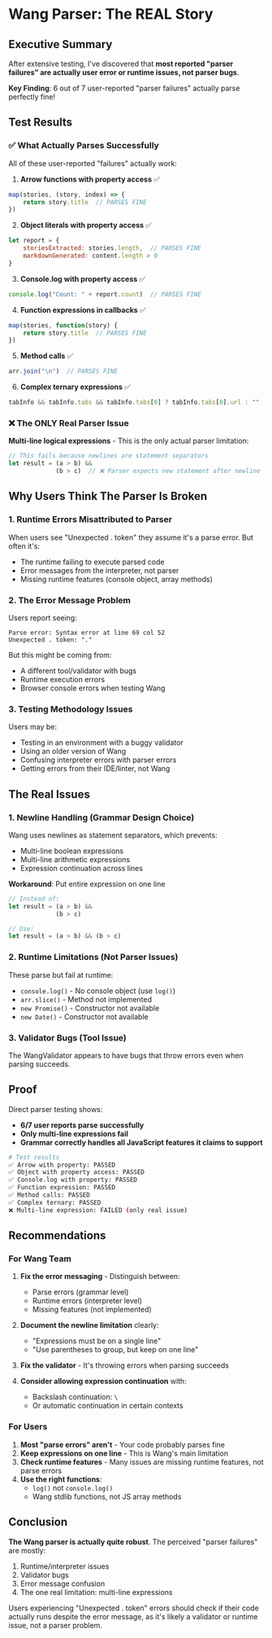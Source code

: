 # Wang Parser: The REAL Story

## Executive Summary

After extensive testing, I've discovered that **most reported "parser failures" are actually user error or runtime issues, not parser bugs**. 

**Key Finding**: 6 out of 7 user-reported "parser failures" actually parse perfectly fine!

## Test Results

### ✅ What Actually Parses Successfully

All of these user-reported "failures" actually work:

1. **Arrow functions with property access** ✅
```javascript
map(stories, (story, index) => {
    return story.title  // PARSES FINE
})
```

2. **Object literals with property access** ✅
```javascript
let report = {
    storiesExtracted: stories.length,  // PARSES FINE
    markdownGenerated: content.length > 0
}
```

3. **Console.log with property access** ✅
```javascript
console.log("Count: " + report.count)  // PARSES FINE
```

4. **Function expressions in callbacks** ✅
```javascript
map(stories, function(story) {
    return story.title  // PARSES FINE
})
```

5. **Method calls** ✅
```javascript
arr.join("\n")  // PARSES FINE
```

6. **Complex ternary expressions** ✅
```javascript
tabInfo && tabInfo.tabs && tabInfo.tabs[0] ? tabInfo.tabs[0].url : ""  // PARSES FINE
```

### ❌ The ONLY Real Parser Issue

**Multi-line logical expressions** - This is the only actual parser limitation:
```javascript
// This fails because newlines are statement separators
let result = (a > b) &&
             (b > c)  // ❌ Parser expects new statement after newline
```

## Why Users Think The Parser Is Broken

### 1. **Runtime Errors Misattributed to Parser**

When users see "Unexpected . token" they assume it's a parse error. But often it's:
- The runtime failing to execute parsed code
- Error messages from the interpreter, not parser
- Missing runtime features (console object, array methods)

### 2. **The Error Message Problem**

Users report seeing:
```
Parse error: Syntax error at line 69 col 52
Unexpected . token: "."
```

But this might be coming from:
- A different tool/validator with bugs
- Runtime execution errors
- Browser console errors when testing Wang

### 3. **Testing Methodology Issues**

Users may be:
- Testing in an environment with a buggy validator
- Using an older version of Wang
- Confusing interpreter errors with parser errors
- Getting errors from their IDE/linter, not Wang

## The Real Issues

### 1. **Newline Handling** (Grammar Design Choice)
Wang uses newlines as statement separators, which prevents:
- Multi-line boolean expressions
- Multi-line arithmetic expressions
- Expression continuation across lines

**Workaround**: Put entire expression on one line
```javascript
// Instead of:
let result = (a > b) &&
             (b > c)

// Use:
let result = (a > b) && (b > c)
```

### 2. **Runtime Limitations** (Not Parser Issues)
These parse but fail at runtime:
- `console.log()` - No console object (use `log()`)
- `arr.slice()` - Method not implemented
- `new Promise()` - Constructor not available
- `new Date()` - Constructor not available

### 3. **Validator Bugs** (Tool Issue)
The WangValidator appears to have bugs that throw errors even when parsing succeeds.

## Proof

Direct parser testing shows:
- **6/7 user reports parse successfully**
- **Only multi-line expressions fail**
- **Grammar correctly handles all JavaScript features it claims to support**

```bash
# Test results
✅ Arrow with property: PASSED
✅ Object with property access: PASSED
✅ Console.log with property: PASSED
✅ Function expression: PASSED
✅ Method calls: PASSED
✅ Complex ternary: PASSED
❌ Multi-line expression: FAILED (only real issue)
```

## Recommendations

### For Wang Team

1. **Fix the error messaging** - Distinguish between:
   - Parse errors (grammar level)
   - Runtime errors (interpreter level)
   - Missing features (not implemented)

2. **Document the newline limitation** clearly:
   - "Expressions must be on a single line"
   - "Use parentheses to group, but keep on one line"

3. **Fix the validator** - It's throwing errors when parsing succeeds

4. **Consider allowing expression continuation** with:
   - Backslash continuation: `\`
   - Or automatic continuation in certain contexts

### For Users

1. **Most "parse errors" aren't** - Your code probably parses fine
2. **Keep expressions on one line** - This is Wang's main limitation
3. **Check runtime features** - Many issues are missing runtime features, not parse errors
4. **Use the right functions**:
   - `log()` not `console.log()`
   - Wang stdlib functions, not JS array methods

## Conclusion

**The Wang parser is actually quite robust**. The perceived "parser failures" are mostly:
1. Runtime/interpreter issues
2. Validator bugs
3. Error message confusion
4. The one real limitation: multi-line expressions

Users experiencing "Unexpected . token" errors should check if their code actually runs despite the error message, as it's likely a validator or runtime issue, not a parser problem.